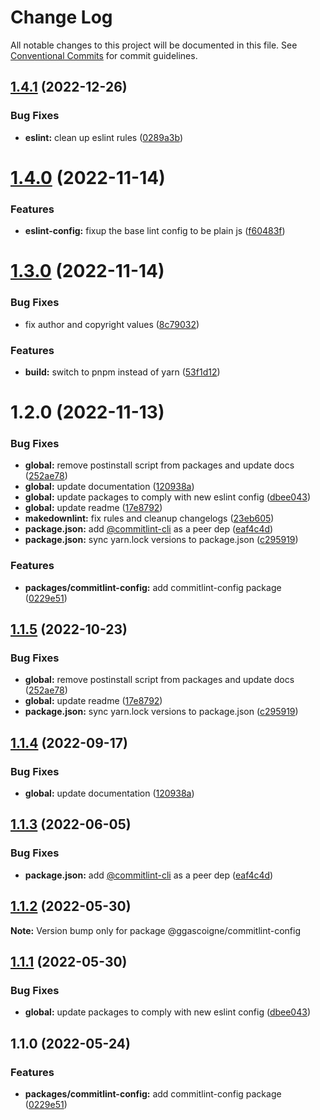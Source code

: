 # Change Log

All notable changes to this project will be documented in this file.
See [Conventional Commits](https://conventionalcommits.org) for commit guidelines.

## [1.4.1](https://github.com/ggascoigne/shareable-configs/compare/@ggascoigne/commitlint-config@1.4.0...@ggascoigne/commitlint-config@1.4.1) (2022-12-26)

### Bug Fixes

- **eslint:** clean up eslint rules ([0289a3b](https://github.com/ggascoigne/shareable-configs/commit/0289a3baf46598cd58daeb8b7f7a88edbed3a924))

# [1.4.0](https://github.com/ggascoigne/shareable-configs/compare/@ggascoigne/commitlint-config@1.3.0...@ggascoigne/commitlint-config@1.4.0) (2022-11-14)

### Features

- **eslint-config:** fixup the base lint config to be plain js ([f60483f](https://github.com/ggascoigne/shareable-configs/commit/f60483f30f8012829c9ae13feb1d80d2a159c963))

# [1.3.0](https://github.com/ggascoigne/shareable-configs/compare/@ggascoigne/commitlint-config@1.2.0...@ggascoigne/commitlint-config@1.3.0) (2022-11-14)

### Bug Fixes

- fix author and copyright values ([8c79032](https://github.com/ggascoigne/shareable-configs/commit/8c79032a96db2bfe8b6db057751e78b0dfa52c7e))

### Features

- **build:** switch to pnpm instead of yarn ([53f1d12](https://github.com/ggascoigne/shareable-configs/commit/53f1d12bd3ab399e096d47a7909bf6e55f9dcabd))

# 1.2.0 (2022-11-13)

### Bug Fixes

- **global:** remove postinstall script from packages and update docs ([252ae78](https://github.com/ggascoigne/shareable-configs/commit/252ae787ec89902f130ee28d2af63255fdfabb4d))
- **global:** update documentation ([120938a](https://github.com/ggascoigne/shareable-configs/commit/120938a301c88730d31dc8c8f919c960d193edb2))
- **global:** update packages to comply with new eslint config ([dbee043](https://github.com/ggascoigne/shareable-configs/commit/dbee043b0a6b0a1d99e44e6cb8af9fa52133aab9))
- **global:** update readme ([17e8792](https://github.com/ggascoigne/shareable-configs/commit/17e879243244bf28136e24deef02522147abe451))
- **makedownlint:** fix rules and cleanup changelogs ([23eb605](https://github.com/ggascoigne/shareable-configs/commit/23eb605a42fd51ca0b5d24de781929a1662e634f))
- **package.json:** add [@commitlint-cli](https://github.com/commitlint-cli) as a peer dep ([eaf4c4d](https://github.com/ggascoigne/shareable-configs/commit/eaf4c4dc3245156ad0e9b72b29992ff7b61700a7))
- **package.json:** sync yarn.lock versions to package.json ([c295919](https://github.com/ggascoigne/shareable-configs/commit/c295919e8cd1fbbd7965fe67d0188e0d657b6427))

### Features

- **packages/commitlint-config:** add commitlint-config package ([0229e51](https://github.com/ggascoigne/shareable-configs/commit/0229e519234ca8b4c3738589955db9ac5fe991bf))

## [1.1.5](https://github.com/ggascoigne/shareable-configs/compare/@ggascoigne/commitlint-config@1.1.4...@ggascoigne/commitlint-config@1.1.5) (2022-10-23)

### Bug Fixes

- **global:** remove postinstall script from packages and update docs ([252ae78](https://github.com/ggascoigne/shareable-configs/commit/252ae787ec89902f130ee28d2af63255fdfabb4d))
- **global:** update readme ([17e8792](https://github.com/ggascoigne/shareable-configs/commit/17e879243244bf28136e24deef02522147abe451))
- **package.json:** sync yarn.lock versions to package.json ([c295919](https://github.com/ggascoigne/shareable-configs/commit/c295919e8cd1fbbd7965fe67d0188e0d657b6427))

## [1.1.4](https://github.com/ggascoigne/shareable-configs/compare/@ggascoigne/commitlint-config@1.1.3...@ggascoigne/commitlint-config@1.1.4) (2022-09-17)

### Bug Fixes

- **global:** update documentation ([120938a](https://github.com/ggascoigne/shareable-configs/commit/120938a301c88730d31dc8c8f919c960d193edb2))

## [1.1.3](https://github.com/ggascoigne/shareable-configs/compare/@ggascoigne/commitlint-config@1.1.2...@ggascoigne/commitlint-config@1.1.3) (2022-06-05)

### Bug Fixes

- **package.json:** add [@commitlint-cli](https://github.com/commitlint-cli) as a peer dep ([eaf4c4d](https://github.com/ggascoigne/shareable-configs/commit/eaf4c4dc3245156ad0e9b72b29992ff7b61700a7))

## [1.1.2](https://github.com/ggascoigne/shareable-configs/compare/@ggascoigne/commitlint-config@1.1.1...@ggascoigne/commitlint-config@1.1.2) (2022-05-30)

**Note:** Version bump only for package @ggascoigne/commitlint-config

## [1.1.1](https://github.com/ggascoigne/shareable-configs/compare/@ggascoigne/commitlint-config@1.1.0...@ggascoigne/commitlint-config@1.1.1) (2022-05-30)

### Bug Fixes

- **global:** update packages to comply with new eslint config ([dbee043](https://github.com/ggascoigne/shareable-configs/commit/dbee043b0a6b0a1d99e44e6cb8af9fa52133aab9))

## 1.1.0 (2022-05-24)

### Features

- **packages/commitlint-config:** add commitlint-config package ([0229e51](https://github.com/ggascoigne/shareable-configs/commit/0229e519234ca8b4c3738589955db9ac5fe991bf))
